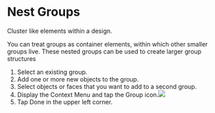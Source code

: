 # Nest Groups

Cluster like elements within a design.

You can treat groups as container elements, within which other smaller groups live. These nested groups can be used to create larger group structures

1. Select an existing group.
2. Add one or more new objects to the group.
3. Select objects or faces that you want to add to a second group.
4. Display the Context Menu and tap the Group icon.![](Images/GUID-E0A77424-2B7D-4E10-BB08-FC5C86C85295-low.png)
5. Tap Done in the upper left corner.
